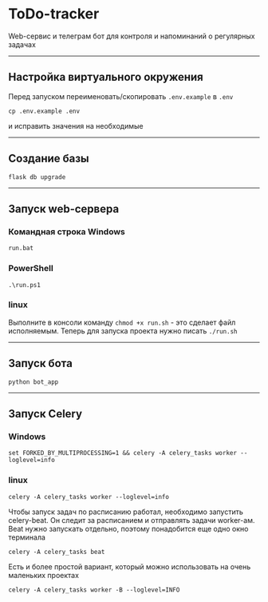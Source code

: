 # ToDo-tracker
Web-сервис и телеграм бот для контроля и напоминаний о регулярных задачах

----
## Настройка виртуального окружения

Перед запуском переименовать/скопировать `.env.example` в `.env`

```
cp .env.example .env
```

и исправить значения на необходимые

----

## Создание базы
`flask db upgrade`

----
## Запуск web-сервера

### Командная строка Windows
`run.bat`
### PowerShell
`.\run.ps1`
### linux
Выполните в консоли команду `chmod +x run.sh` - это сделает файл исполняемым.
Теперь для запуска проекта нужно писать `./run.sh`

----

## Запуск бота
`python bot_app`

----

## Запуск Celery
### Windows
`set FORKED_BY_MULTIPROCESSING=1 && celery -A celery_tasks worker --loglevel=info`

### linux
`celery -A celery_tasks worker --loglevel=info`

Чтобы запуск задач по расписанию работал, необходимо запустить celery-beat. Он следит за расписанием и отправлять задачи worker-ам. Beat нужно запускать отдельно, поэтому понадобится еще одно окно терминала

`celery -A celery_tasks beat`

Есть и более простой вариант, который можно использовать на очень маленьких проектах

`celery -A celery_tasks worker -B --loglevel=INFO`

